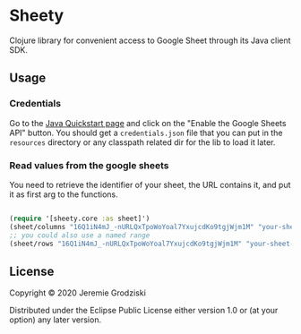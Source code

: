 # Sheety

Clojure library for convenient access to Google Sheet through its Java client SDK.

## Usage

### Credentials

Go to the [Java Quickstart page](https://developers.google.com/sheets/api/quickstart/java) and click on the "Enable the Google Sheets API" button.
You should get a `credentials.json` file that you can put in the `resources` directory or any classpath related dir for the lib to load it later.

### Read values from the google sheets

You need to retrieve the identifier of your sheet, the URL contains it, and put it as first arg to the functions.

```clojure

(require '[sheety.core :as sheet]')
(sheet/columns "16Q1iN4mJ_-nURLQxTpoWoYoal7YxujcdKo9tgjWjm1M" "your-sheet-name" "B2:E17" )
;; you could also use a named range
(sheet/rows "16Q1iN4mJ_-nURLQxTpoWoYoal7YxujcdKo9tgjWjm1M" "your-sheet-name" "my-named-range" )

```

## License

Copyright © 2020 Jeremie Grodziski

Distributed under the Eclipse Public License either version 1.0 or (at your option) any later version.
